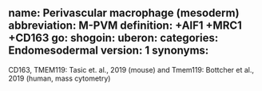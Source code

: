 name: Perivascular macrophage (mesoderm)
abbreviation: M-PVM
definition: +AIF1 +MRC1 +CD163
go:
shogoin: 
uberon:
categories: Endomesodermal
version: 1
synonyms:
---
CD163, TMEM119: Tasic et. al., 2019 (mouse) and 
Tmem119: Bottcher et al., 2019 (human, mass cytometry)